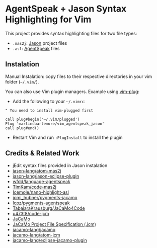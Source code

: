 # AgentSpeak + Jason Syntax Highlighting for Vim
This project provides syntax highlighting files for two file types:
* `.mas2j`: [Jason](http://jason.sf.net) project files
* `.asl`: [AgentSpeak](https://en.wikipedia.org/wiki/AgentSpeak) files


## Instalation
Manual Instalation: copy files to their respective directories in your vim
folder (`~/.vim/`).

You can also use Vim plugin managers. Example using
[vim-plug](https://github.com/junegunn/vim-plug):

* Add the following to your `~/.vimrc`:
```vim
" You need to install vim-plugged first

call plug#begin('~/.vim/plugged')
Plug 'martinduartemore/vim_agentspeak_jason'
call plug#end()
```

* Restart Vim and run `:PlugInstall` to install the plugin


## Credits & Related Work
* jEdit syntax files provided in Jason instalation
* [jason-lang/atom-mas2j](https://github.com/jason-lang/atom-mas2j)
* [jason-lang/jason-eclipse-plugin](https://github.com/jason-lang/jason-eclipse-plugin)
* [wfdd/language-agentspeak](https://github.com/wfdd/language-agentspeak)
* [TimKam/code-mas2j](https://github.com/TimKam/code-mas2j)
* [Icemole/nano-highlight-asl](https://github.com/Icemole/nano-highlight-asl)
* [jomi_hubner/pygments-jacamo](https://bitbucket.org/jomi_hubner/pygments-jacamo/)
* [lcpz/pygments-agentspeak](https://github.com/lcpz/pygments-agentspeak)
* [TabajaraKrausburg/JaCaMo4Code](https://github.com/TabajaraKrausburg/JaCaMo4Code)
* [u473t8/code-jcm](https://github.com/u473t8/code-jcm)
* [JaCaMo](http://jacamo.sf.net)
* [JaCaMo Project File Specification (.jcm)](http://jacamo.sourceforge.net/doc/jcm.html)
* [jacamo-lang/jacamo](https://github.com/jacamo-lang/jacamo)
* [jacamo-lang/atom-jcm](https://github.com/jacamo-lang/atom-jcm)
* [jacamo-lang/eclipse-jacamo-plugin](https://github.com/jacamo-lang/eclipse-jacamo-plugin)
